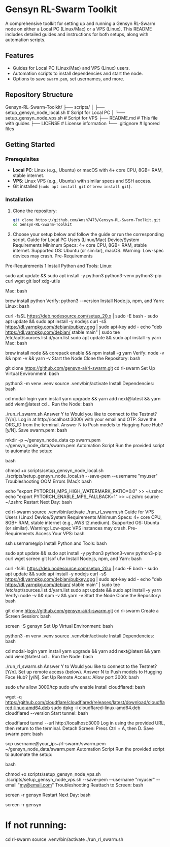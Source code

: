 
# Gensyn RL-Swarm Toolkit

A comprehensive toolkit for setting up and running a Gensyn RL-Swarm node on either a Local PC (Linux/Mac) or a VPS (Linux). This README includes detailed guides and instructions for both setups, along with automation scripts.

## Features
- Guides for Local PC (Linux/Mac) and VPS (Linux) users.
- Automation scripts to install dependencies and start the node.
- Options to save `swarm.pem`, set usernames, and more.

## Repository Structure

Gensyn-RL-Swarm-Toolkit/
├── scripts/
│   ├── setup_gensyn_node_local.sh  # Script for Local PC
│   └── setup_gensyn_node_vps.sh    # Script for VPS
├── README.md                       # This file with guides
├── LICENSE                         # License information
└── .gitignore                      # Ignored files




## Getting Started

### Prerequisites
- **Local PC**: Linux (e.g., Ubuntu) or macOS with 4+ core CPU, 8GB+ RAM, stable internet.
- **VPS**: Linux VPS (e.g., Ubuntu) with similar specs and SSH access.
- Git installed (`sudo apt install git` or `brew install git`).

### Installation
1. Clone the repository:
   ```bash
   git clone https://github.com/Ansh7473/Gensyn-RL-Swarm-Toolkit.git
   cd Gensyn-RL-Swarm-Toolkit

2. Choose your setup below and follow the guide or run the corresponding script.
Guide for Local PC Users (Linux/Mac)
Device/System Requirements
Minimum Specs: 4+ core CPU, 8GB+ RAM, stable internet.
Supported OS: Ubuntu (or similar), macOS.
Warning: Low-spec devices may crash.
Pre-Requirements

Pre-Requirements
 1 Install Python and Tools:
Linux:

sudo apt update && sudo apt install -y python3 python3-venv python3-pip curl wget git lsof xdg-utils  



Mac:
bash


brew install python
Verify: python3 --version
Install Node.js, npm, and Yarn:
Linux:
bash


curl -fsSL https://deb.nodesource.com/setup_20.x | sudo -E bash -
sudo apt update && sudo apt install -y nodejs
curl -sS https://dl.yarnpkg.com/debian/pubkey.gpg | sudo apt-key add -
echo "deb https://dl.yarnpkg.com/debian/ stable main" | sudo tee /etc/apt/sources.list.d/yarn.list
sudo apt update && sudo apt install -y yarn
Mac:
bash


brew install node && corepack enable && npm install -g yarn
Verify: node -v && npm -v && yarn -v
Start the Node
Clone the Repository:
bash


git clone https://github.com/gensyn-ai/rl-swarm.git
cd rl-swarm
Set Up Virtual Environment:
bash


python3 -m venv .venv
source .venv/bin/activate
Install Dependencies:
bash


cd modal-login
yarn install
yarn upgrade && yarn add next@latest && yarn add viem@latest
cd ..
Run the Node:
bash


./run_rl_swarm.sh
Answer Y to Would you like to connect to the Testnet? [Y/n].
Log in at http://localhost:3000/ with your email and OTP.
Save the ORG_ID from the terminal.
Answer N to Push models to Hugging Face Hub? [y/N].
Save swarm.pem:
bash


mkdir -p ~/gensyn_node_data
cp swarm.pem ~/gensyn_node_data/swarm.pem
Automation Script
Run the provided script to automate the setup:

bash


chmod +x scripts/setup_gensyn_node_local.sh
./scripts/setup_gensyn_node_local.sh --save-pem --username "myuser"
Troubleshooting
OOM Errors (Mac):
bash


echo "export PYTORCH_MPS_HIGH_WATERMARK_RATIO=0.0" >> ~/.zshrc
echo "export PYTORCH_ENABLE_MPS_FALLBACK=1" >> ~/.zshrc
source ~/.zshrc
Restart Next Day:
bash


cd rl-swarm
source .venv/bin/activate
./run_rl_swarm.sh
Guide for VPS Users (Linux)
Device/System Requirements
Minimum Specs: 4+ core CPU, 8GB+ RAM, stable internet (e.g., AWS t2.medium).
Supported OS: Ubuntu (or similar).
Warning: Low-spec VPS instances may crash.
Pre-Requirements
Access Your VPS:
bash


ssh username@ip
Install Python and Tools:
bash


sudo apt update && sudo apt install -y python3 python3-venv python3-pip curl wget screen git lsof ufw
Install Node.js, npm, and Yarn:
bash


curl -fsSL https://deb.nodesource.com/setup_20.x | sudo -E bash -
sudo apt update && sudo apt install -y nodejs
curl -sS https://dl.yarnpkg.com/debian/pubkey.gpg | sudo apt-key add -
echo "deb https://dl.yarnpkg.com/debian/ stable main" | sudo tee /etc/apt/sources.list.d/yarn.list
sudo apt update && sudo apt install -y yarn
Verify: node -v && npm -v && yarn -v
Start the Node
Clone the Repository:
bash


git clone https://github.com/gensyn-ai/rl-swarm.git
cd rl-swarm
Create a Screen Session:
bash


screen -S gensyn
Set Up Virtual Environment:
bash


python3 -m venv .venv
source .venv/bin/activate
Install Dependencies:
bash


cd modal-login
yarn install
yarn upgrade && yarn add next@latest && yarn add viem@latest
cd ..
Run the Node:
bash


./run_rl_swarm.sh
Answer Y to Would you like to connect to the Testnet? [Y/n].
Set up remote access (below).
Answer N to Push models to Hugging Face Hub? [y/N].
Set Up Remote Access:
Allow port 3000:
bash


sudo ufw allow 3000/tcp
sudo ufw enable
Install cloudflared:
bash


wget -q https://github.com/cloudflare/cloudflared/releases/latest/download/cloudflared-linux-amd64.deb
sudo dpkg -i cloudflared-linux-amd64.deb
cloudflared --version
Start tunnel:
bash


cloudflared tunnel --url http://localhost:3000
Log in using the provided URL, then return to the terminal.
Detach Screen: Press Ctrl + A, then D.
Save swarm.pem:
bash

scp username@your_ip:~/rl-swarm/swarm.pem ~/gensyn_node_data/swarm.pem
Automation Script
Run the provided script to automate the setup:

bash


chmod +x scripts/setup_gensyn_node_vps.sh
./scripts/setup_gensyn_node_vps.sh --save-pem --username "myuser" --email "my@email.com"
Troubleshooting
Reattach to Screen:
bash


screen -r gensyn
Restart Next Day:
bash


screen -r gensyn
# If not running:
cd rl-swarm
source .venv/bin/activate
./run_rl_swarm.sh

   
